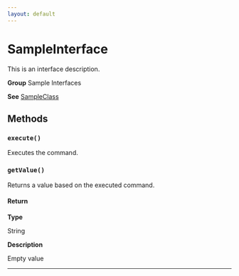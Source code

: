 ```yaml
---
layout: default
---
```

# SampleInterface

This is an interface description.


**Group** Sample Interfaces


**See** [SampleClass](SampleClass)

## Methods
### `execute()`

Executes the command.

### `getValue()`

Returns a value based on the executed command.

#### Return

**Type**

String

**Description**

Empty value

---
